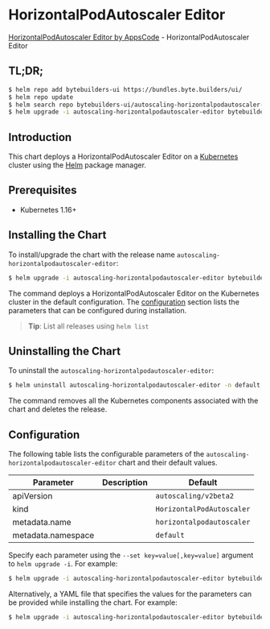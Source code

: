 # HorizontalPodAutoscaler Editor

[HorizontalPodAutoscaler Editor by AppsCode](https://byte.builders) - HorizontalPodAutoscaler Editor

## TL;DR;

```bash
$ helm repo add bytebuilders-ui https://bundles.byte.builders/ui/
$ helm repo update
$ helm search repo bytebuilders-ui/autoscaling-horizontalpodautoscaler-editor --version=v0.4.13
$ helm upgrade -i autoscaling-horizontalpodautoscaler-editor bytebuilders-ui/autoscaling-horizontalpodautoscaler-editor -n default --create-namespace --version=v0.4.13
```

## Introduction

This chart deploys a HorizontalPodAutoscaler Editor on a [Kubernetes](http://kubernetes.io) cluster using the [Helm](https://helm.sh) package manager.

## Prerequisites

- Kubernetes 1.16+

## Installing the Chart

To install/upgrade the chart with the release name `autoscaling-horizontalpodautoscaler-editor`:

```bash
$ helm upgrade -i autoscaling-horizontalpodautoscaler-editor bytebuilders-ui/autoscaling-horizontalpodautoscaler-editor -n default --create-namespace --version=v0.4.13
```

The command deploys a HorizontalPodAutoscaler Editor on the Kubernetes cluster in the default configuration. The [configuration](#configuration) section lists the parameters that can be configured during installation.

> **Tip**: List all releases using `helm list`

## Uninstalling the Chart

To uninstall the `autoscaling-horizontalpodautoscaler-editor`:

```bash
$ helm uninstall autoscaling-horizontalpodautoscaler-editor -n default
```

The command removes all the Kubernetes components associated with the chart and deletes the release.

## Configuration

The following table lists the configurable parameters of the `autoscaling-horizontalpodautoscaler-editor` chart and their default values.

|     Parameter      | Description |               Default                |
|--------------------|-------------|--------------------------------------|
| apiVersion         |             | <code>autoscaling/v2beta2</code>     |
| kind               |             | <code>HorizontalPodAutoscaler</code> |
| metadata.name      |             | <code>horizontalpodautoscaler</code> |
| metadata.namespace |             | <code>default</code>                 |


Specify each parameter using the `--set key=value[,key=value]` argument to `helm upgrade -i`. For example:

```bash
$ helm upgrade -i autoscaling-horizontalpodautoscaler-editor bytebuilders-ui/autoscaling-horizontalpodautoscaler-editor -n default --create-namespace --version=v0.4.13 --set apiVersion=autoscaling/v2beta2
```

Alternatively, a YAML file that specifies the values for the parameters can be provided while
installing the chart. For example:

```bash
$ helm upgrade -i autoscaling-horizontalpodautoscaler-editor bytebuilders-ui/autoscaling-horizontalpodautoscaler-editor -n default --create-namespace --version=v0.4.13 --values values.yaml
```
